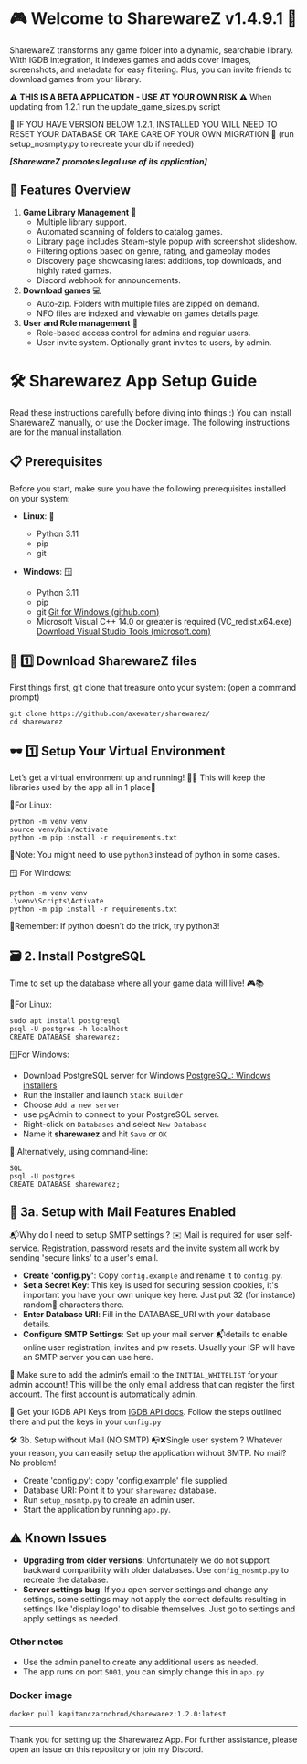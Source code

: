 # 🎮 Welcome to SharewareZ v1.4.9.1 🚀

SharewareZ transforms any game folder into a dynamic, searchable library. With IGDB integration, it indexes games and adds cover images, screenshots, and metadata for easy filtering. Plus, you can invite friends to download games from your library.

**⚠️ THIS IS A BETA APPLICATION - USE AT YOUR OWN RISK ⚠️**
When updating from 1.2.1 run the update_game_sizes.py script

🚧 IF YOU HAVE VERSION BELOW 1.2.1, INSTALLED YOU WILL NEED TO RESET YOUR DATABASE OR TAKE CARE OF YOUR OWN MIGRATION 🚧
(run setup_nosmpty.py to recreate your db if needed)

***[SharewareZ promotes legal use of its application]***

## 🌟 Features Overview
1. **Game Library Management** 🎲
    - Multiple library support.
    - Automated scanning of folders to catalog games.
    - Library page includes Steam-style popup with screenshot slideshow.
    - Filtering options based on genre, rating, and gameplay modes
    - Discovery page showcasing latest additions, top downloads, and highly rated games.
    - Discord webhook for announcements.
2. **Download games** 💻
    - Auto-zip. Folders with multiple files are zipped on demand.
    - NFO files are indexed and viewable on games details page.
3. **User and Role management** 🔐
    - Role-based access control for admins and regular users.
    - User invite system. Optionally grant invites to users, by admin.

# 🛠️ Sharewarez App Setup Guide

Read these instructions carefully before diving into things :)
You can install SharewareZ manually, or use the Docker image.
The following instructions are for the manual installation.

## 📋 Prerequisites

Before you start, make sure you have the following prerequisites installed on your system:

- **Linux**: 🐧
    - Python 3.11
    - pip
    - git

- **Windows**: 🪟
    - Python 3.11
    - pip
    - git [Git for Windows (github.com)](https://github.com/git-for-windows)
    - Microsoft Visual C++ 14.0 or greater is required (VC_redist.x64.exe) [Download Visual Studio Tools (microsoft.com)](https://visualstudio.microsoft.com/downloads/)

## 🚀 1️⃣ Download SharewareZ files
First things first, git clone that treasure onto your system:
(open a command prompt)
```
git clone https://github.com/axewater/sharewarez/
cd sharewarez
```

## 🕶️ 1️⃣ Setup Your Virtual Environment
Let’s get a virtual environment up and running! 🏃‍♂️ This will keep the libraries used by the app all in 1 place💨

🐧For Linux: 
```
python -m venv venv
source venv/bin/activate
python -m pip install -r requirements.txt
```
📝Note: You might need to use `python3` instead of python in some cases.

🪟 For Windows: 
```
python -m venv venv
.\venv\Scripts\Activate
python -m pip install -r requirements.txt
```

 🤔Remember: If python doesn’t do the trick, try python3!

## 🗃️ 2. Install PostgreSQL
Time to set up the database where all your game data will live! 🎮📚

🐧For Linux:
```
sudo apt install postgresql
psql -U postgres -h localhost
CREATE DATABASE sharewarez;
```

🪟For Windows:

- Download PostgreSQL server for Windows [PostgreSQL: Windows installers](https://www.postgresql.org/download/windows/)
- Run the installer and launch `Stack Builder`
- Choose `Add a new server`
- use pgAdmin to connect to your PostgreSQL server.
- Right-click on `Databases` and select `New Database`
- Name it **sharewarez** and hit `Save` or `OK`

🔧 Alternatively, using command-line:
```
SQL
psql -U postgres
CREATE DATABASE sharewarez;
```
## 📧 3a. Setup with Mail Features Enabled
📬Why do I need to setup SMTP settings ?
✉️ Mail is required for user self-service. Registration, password resets and the invite system all work by sending 'secure links' to a user's email.

- **Create 'config.py'**: Copy `config.example` and rename it to `config.py`.
- **Set a Secret Key**: This key is used for securing session cookies, it's important you have your own unique key here. Just put 32 (for instance) random🎲 characters there.
- **Enter Database URI**: Fill in the DATABASE_URI with your database details.
- **Configure SMTP Settings**: Set up your mail server 📬details to enable online user registration, invites and pw resets. Usually your ISP will have an SMTP server you can use here.

🔑 Make sure to add the admin’s email to the `INITIAL_WHITELIST` for your admin account! This will be the only email address that can register the first account. The first account is automatically admin.

🔐 Get your IGDB API Keys from [IGDB API docs](https://api-docs.igdb.com/#getting-started). Follow the steps outlined there and put the keys in your `config.py`

🛠️ 3b. Setup without Mail (NO SMTP)
📭❌Single user system ? Whatever your reason, you can easily setup the application without SMTP. No mail? No problem!

- Create 'config.py': copy 'config.example' file supplied.
- Database URI: Point it to your `sharewarez` database.
- Run `setup_nosmtp.py` to create an admin user.
- Start the application by running `app.py`.

## ⚠️ Known Issues
- **Upgrading from older versions**: Unfortunately we do not support backward compatibility with older databases. Use `config_nosmtp.py` to recreate the database.
- **Server settings bug**: If you open server settings and change any settings, some settings may not apply the correct defaults resulting in settings like 'display logo' to disable themselves. Just go to settings and apply settings as needed.

### Other notes

- Use the admin panel to create any additional users as needed.
- The app runs on port `5001`, you can simply change this in `app.py`

### Docker image
```
docker pull kapitanczarnobrod/sharewarez:1.2.0:latest
```
---
Thank you for setting up the Sharewarez App. For further assistance, please open an issue on this repository or join my Discord.